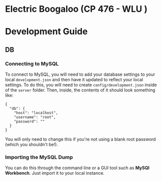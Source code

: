 Electric Boogaloo (CP 476 - WLU )
===================================


# Development Guide

## DB

### Connecting to MySQL

To connect to MySQL, you will need to add your database settings to your local `development.json` and then
have it updated to reflect your local settings. To do this, you will need to create `config/development.json`
inside of the `server` folder. Then, inside, the contents of it should look something like:

```
{
  "db": {
    "host": "localhost",
    "username": "root",
    "password": ""
  }  
}
```

You will only need to change this if you're not using a blank root password (which you shouldn't be!).

### Importing the MySQL Dump

You can do this through the command line or a GUI tool such as **MySQl Workbench**. Just import it to your local instance.
